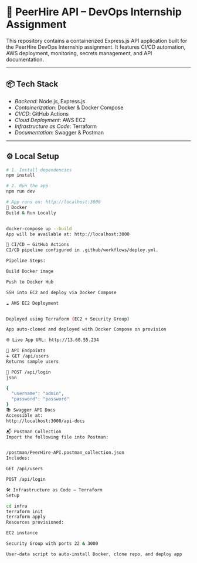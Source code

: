 
# 🚀 PeerHire API – DevOps Internship Assignment

This repository contains a containerized Express.js API application built for the PeerHire DevOps Internship assignment. It features CI/CD automation, AWS deployment, monitoring, secrets management, and API documentation.

---

## 📦 Tech Stack

- *Backend*: Node.js, Express.js
- *Containerization*: Docker & Docker Compose
- *CI/CD*: GitHub Actions
- *Cloud Deployment*: AWS EC2
- *Infrastructure as Code*: Terraform
- *Documentation*: Swagger & Postman

---



## ⚙️ Local Setup

```bash
# 1. Install dependencies
npm install

# 2. Run the app
npm run dev

# App runs on: http://localhost:3000
🐳 Docker
Build & Run Locally


docker-compose up --build
App will be available at: http://localhost:3000

🔁 CI/CD – GitHub Actions
CI/CD pipeline configured in .github/workflows/deploy.yml.

Pipeline Steps:

Build Docker image

Push to Docker Hub

SSH into EC2 and deploy via Docker Compose

☁️ AWS EC2 Deployment


Deployed using Terraform (EC2 + Security Group)

App auto-cloned and deployed with Docker Compose on provision

🌐 Live App URL: http://13.60.55.234

🧾 API Endpoints
➕ GET /api/users
Returns sample users

🔐 POST /api/login
json

{
  "username": "admin",
  "password": "password"
}
📚 Swagger API Docs
Accessible at:
http://localhost:3000/api-docs

📬 Postman Collection
Import the following file into Postman:


/postman/PeerHire-API.postman_collection.json
Includes:

GET /api/users

POST /api/login

🛠️ Infrastructure as Code – Terraform
Setup

cd infra
terraform init
terraform apply
Resources provisioned:

EC2 instance

Security Group with ports 22 & 3000

User-data script to auto-install Docker, clone repo, and deploy app
